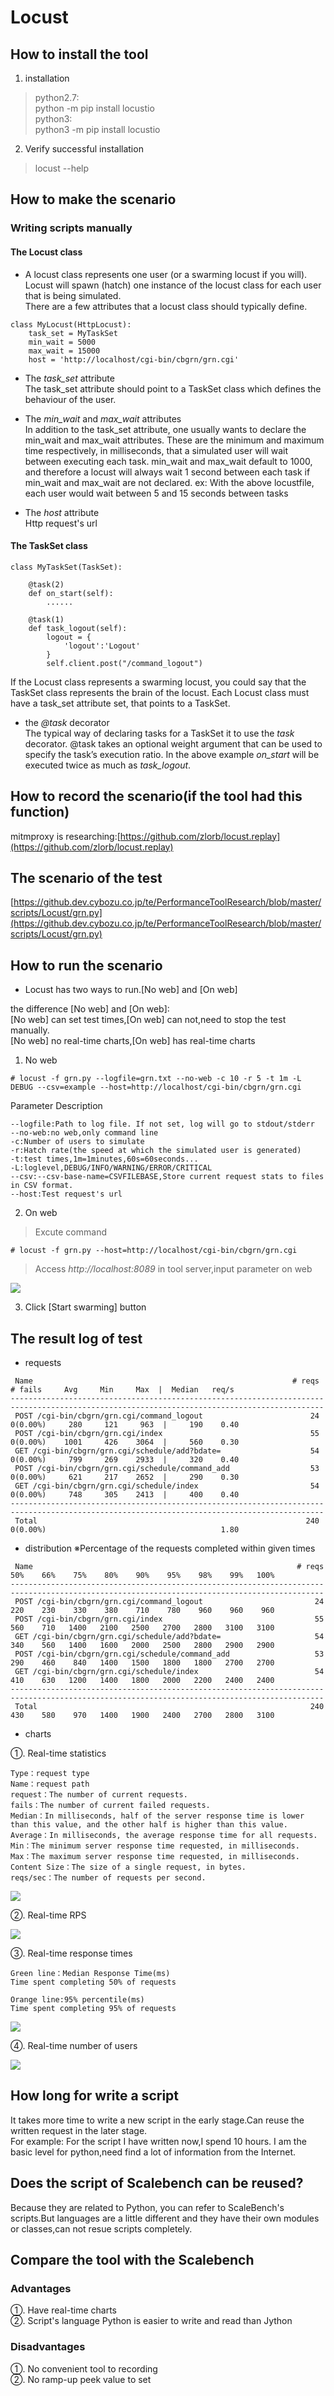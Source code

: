 # Locust

## How to install the tool

1. installation
> python2.7:  
> python -m pip install locustio  
> python3:  
> python3 -m pip install locustio
2. Verify successful installation
> locust --help


## How to make the scenario
### Writing scripts manually
#### The Locust class  

+ A locust class represents one user (or a swarming locust if you will).   
Locust will spawn (hatch) one instance of the locust class for each user that is being simulated.   
There are a few attributes that a locust class should typically define.
```
class MyLocust(HttpLocust):
    task_set = MyTaskSet
    min_wait = 5000
    max_wait = 15000
    host = 'http://localhost/cgi-bin/cbgrn/grn.cgi'
```
+ The *task_set* attribute  
    The task_set attribute should point to a TaskSet class which defines the behaviour of the user.

+ The *min_wait* and *max_wait* attributes  
    In addition to the task_set attribute, one usually wants to declare the min_wait and max_wait attributes. 
    These are the minimum and maximum time respectively, in milliseconds, that a simulated user will wait between executing each task. 
    min_wait and max_wait default to 1000, and therefore a locust will always wait 1 second between each task if min_wait and max_wait are not declared.
    ex:
    With the above locustfile, each user would wait between 5 and 15 seconds between tasks

+ The *host* attribute  
    Http request's url

#### The TaskSet class

```
class MyTaskSet(TaskSet):
    
    @task(2)
    def on_start(self):
        ......

    @task(1)
    def task_logout(self):
        logout = {
            'logout':'Logout'
        }
        self.client.post("/command_logout")
```

If the Locust class represents a swarming locust, you could say that the TaskSet class represents the brain of the locust. 
Each Locust class must have a task_set attribute set, that points to a TaskSet.

+ the *@task* decorator  
    The typical way of declaring tasks for a TaskSet it to use the *task* decorator.
    @task takes an optional weight argument that can be used to specify the task’s execution ratio. In the above example *on_start* will be executed twice as much as *task_logout*.


## How to record the scenario(if the tool had this function)  
mitmproxy is researching:[https://github.com/zlorb/locust.replay](https://github.com/zlorb/locust.replay)


## The scenario of the test  
[https://github.dev.cybozu.co.jp/te/PerformanceToolResearch/blob/master/scripts/Locust/grn.py](https://github.dev.cybozu.co.jp/te/PerformanceToolResearch/blob/master/scripts/Locust/grn.py)


## How to run the scenario  

+ Locust has two ways to run.[No web] and [On web]  
  
the difference [No web] and [On web]:  
[No web] can set test times,[On web] can not,need to stop the test manually.  
[No web] no real-time charts,[On web] has real-time charts  

1. No web
```
# locust -f grn.py --logfile=grn.txt --no-web -c 10 -r 5 -t 1m -L DEBUG --csv=example --host=http://localhost/cgi-bin/cbgrn/grn.cgi 
```
Parameter Description  
```
--logfile:Path to log file. If not set, log will go to stdout/stderr
--no-web:no web,only command line
-c:Number of users to simulate
-r:Hatch rate(the speed at which the simulated user is generated)
-t:test times,1m=1minutes,60s=60seconds...
-L:loglevel,DEBUG/INFO/WARNING/ERROR/CRITICAL
--csv:--csv-base-name=CSVFILEBASE,Store current request stats to files in CSV format.
--host:Test request's url
```

2. On web
> Excute command
```
# locust -f grn.py --host=http://localhost/cgi-bin/cbgrn/grn.cgi
```
> Access *http://localhost:8089* in tool server,input parameter on web  

![](images/locust_index.PNG)  

3. Click [Start swarming] button


## The result log of test  
+ requests
```
 Name                                                          # reqs      # fails     Avg     Min     Max  |  Median   req/s
--------------------------------------------------------------------------------------------------------------------------------------------
 POST /cgi-bin/cbgrn/grn.cgi/command_logout                        24     0(0.00%)     280     121     963  |     190    0.40
 POST /cgi-bin/cbgrn/grn.cgi/index                                 55     0(0.00%)    1001     426    3064  |     560    0.30
 GET /cgi-bin/cbgrn/grn.cgi/schedule/add?bdate=                    54     0(0.00%)     799     269    2933  |     320    0.40
 POST /cgi-bin/cbgrn/grn.cgi/schedule/command_add                  53     0(0.00%)     621     217    2652  |     290    0.30
 GET /cgi-bin/cbgrn/grn.cgi/schedule/index                         54     0(0.00%)     748     305    2413  |     400    0.40
--------------------------------------------------------------------------------------------------------------------------------------------
 Total                                                            240     0(0.00%)                                       1.80
```

+ distribution ※Percentage of the requests completed within given times
```
 Name                                                           # reqs    50%    66%    75%    80%    90%    95%    98%    99%   100%
--------------------------------------------------------------------------------------------------------------------------------------------
 POST /cgi-bin/cbgrn/grn.cgi/command_logout                         24    220    230    330    380    710    780    960    960    960
 POST /cgi-bin/cbgrn/grn.cgi/index                                  55    560    710   1400   2100   2500   2700   2800   3100   3100
 GET /cgi-bin/cbgrn/grn.cgi/schedule/add?bdate=                     54    340    560   1400   1600   2000   2500   2800   2900   2900
 POST /cgi-bin/cbgrn/grn.cgi/schedule/command_add                   53    290    460    840   1400   1500   1800   1800   2700   2700
 GET /cgi-bin/cbgrn/grn.cgi/schedule/index                          54    410    630   1200   1400   1800   2000   2200   2400   2400
--------------------------------------------------------------------------------------------------------------------------------------------
 Total                                                             240    430    580    970   1400   1900   2400   2700   2800   3100
```
+ charts  

①. Real-time statistics  

```
Type：request type
Name：request path
request：The number of current requests.
fails：The number of current failed requests.
Median：In milliseconds, half of the server response time is lower than this value, and the other half is higher than this value.
Average：In milliseconds, the average response time for all requests.
Min：The minimum server response time requested, in milliseconds.
Max：The maximum server response time requested, in milliseconds.
Content Size：The size of a single request, in bytes.
reqs/sec：The number of requests per second.
```  

![](images/locust_top.PNG)  
  
②. Real-time RPS

![](images/locust_charts_total_requests.PNG)  
  
③. Real-time response times
```
Green line：Median Response Time(ms)  
Time spent completing 50% of requests 

Orange line:95% percentile(ms)  
Time spent completing 95% of requests
```

![](images/locust_charts_response_times.PNG)  
  
④. Real-time number of users

![](images/locust_charts_numberOfUsers.PNG)  

## How long for write a script 
It takes more time to write a new script in the early stage.Can reuse the written request in the later stage.  
For example:
For the script I have written now,I spend 10 hours.
I am the basic level for python,need find a lot of information from the Internet.

## Does the script of Scalebench can be reused?  
Because they are related to Python, you can refer to ScaleBench's scripts.But languages are a little different and they have their own modules or classes,can not resue scripts completely.  

## Compare the tool with the Scalebench  
### Advantages
①. Have real-time charts  
②. Script's language Python is easier to write and read than Jython  
  
### Disadvantages
①. No convenient tool to recording  
②. No ramp-up peek value to set
